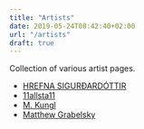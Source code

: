 ```yaml
---
title: "Artists"
date: 2019-05-24T08:42:40+02:00
url: "/artists"
draft: true  
---
```


Collection of various artist pages.

* [HREFNA SIGURÐARDÓTTIR](https://hrefnasigurdardottir.tumblr.com/)
* [11allsta11](https://11allsta11.tumblr.com/post/181370790247)
* [M. Kungl](https://www.mkungl.com/2/index.php)
* [Matthew Grabelsky](https://www.grabelsky.com/)
